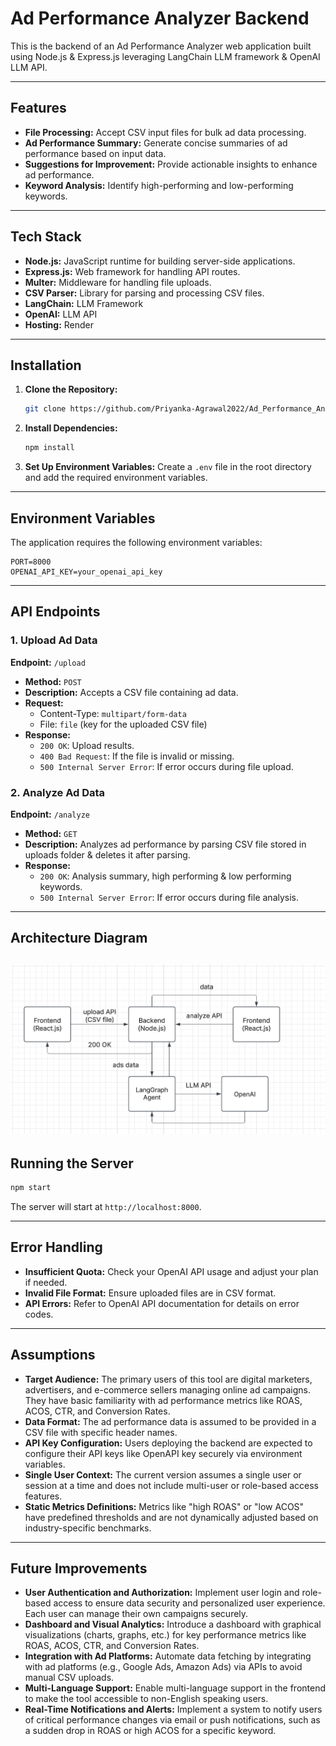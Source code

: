 # Ad Performance Analyzer Backend
This is the backend of an Ad Performance Analyzer web application built using Node.js & Express.js leveraging LangChain LLM framework & OpenAI LLM API.

---

## Features
- **File Processing:** Accept CSV input files for bulk ad data processing.
- **Ad Performance Summary:** Generate concise summaries of ad performance based on input data.
- **Suggestions for Improvement:** Provide actionable insights to enhance ad performance.
- **Keyword Analysis:** Identify high-performing and low-performing keywords.

---

## Tech Stack
- **Node.js:** JavaScript runtime for building server-side applications.
- **Express.js:** Web framework for handling API routes.
- **Multer:** Middleware for handling file uploads.
- **CSV Parser:** Library for parsing and processing CSV files.
- **LangChain:** LLM Framework
- **OpenAI:** LLM API
- **Hosting:** Render

---

## Installation

1. **Clone the Repository:**
   ```bash
   git clone https://github.com/Priyanka-Agrawal2022/Ad_Performance_Analyzer_Agent_Backend.git
   ```

2. **Install Dependencies:**
   ```bash
   npm install
   ```

3. **Set Up Environment Variables:**
   Create a `.env` file in the root directory and add the required environment variables.

---

## Environment Variables
The application requires the following environment variables:

```env
PORT=8000
OPENAI_API_KEY=your_openai_api_key
```

---

## API Endpoints

### 1. **Upload Ad Data**
**Endpoint:** `/upload`
- **Method:** `POST`
- **Description:** Accepts a CSV file containing ad data.
- **Request:**
  - Content-Type: `multipart/form-data`
  - File: `file` (key for the uploaded CSV file)
- **Response:**
  - `200 OK`: Upload results.
  - `400 Bad Request`: If the file is invalid or missing.
  - `500 Internal Server Error`: If error occurs during file upload.

### 2. **Analyze Ad Data**
**Endpoint:** `/analyze`
- **Method:** `GET`
- **Description:** Analyzes ad performance by parsing CSV file stored in uploads folder & deletes it after parsing.
- **Response:**
  - `200 OK`: Analysis summary, high performing & low performing keywords.
  - `500 Internal Server Error`: If error occurs during file analysis.

---

## Architecture Diagram
![Architecture Diagram](image.png)
---

## Running the Server
   ```bash
   npm start
   ```
   The server will start at `http://localhost:8000`.

---

## Error Handling
- **Insufficient Quota:** Check your OpenAI API usage and adjust your plan if needed.
- **Invalid File Format:** Ensure uploaded files are in CSV format.
- **API Errors:** Refer to OpenAI API documentation for details on error codes.

---

## Assumptions
- **Target Audience:** The primary users of this tool are digital marketers, advertisers, and e-commerce sellers managing online ad campaigns. They have basic familiarity with ad performance metrics like ROAS, ACOS, CTR, and Conversion Rates.
- **Data Format:** The ad performance data is assumed to be provided in a CSV file with specific header names.
- **API Key Configuration:** Users deploying the backend are expected to configure their API keys like OpenAPI key securely via environment variables.
- **Single User Context:** The current version assumes a single user or session at a time and does not include multi-user or role-based access features.
- **Static Metrics Definitions:** Metrics like "high ROAS" or "low ACOS" have predefined thresholds and are not dynamically adjusted based on industry-specific benchmarks.

---

## Future Improvements
- **User Authentication and Authorization:** Implement user login and role-based access to ensure data security and personalized user experience. Each user can manage their own campaigns securely.
- **Dashboard and Visual Analytics:** Introduce a dashboard with graphical visualizations (charts, graphs, etc.) for key performance metrics like ROAS, ACOS, CTR, and Conversion Rates.
- **Integration with Ad Platforms:** Automate data fetching by integrating with ad platforms (e.g., Google Ads, Amazon Ads) via APIs to avoid manual CSV uploads.
- **Multi-Language Support:** Enable multi-language support in the frontend to make the tool accessible to non-English speaking users.
- **Real-Time Notifications and Alerts:** Implement a system to notify users of critical performance changes via email or push notifications, such as a sudden drop in ROAS or high ACOS for a specific keyword.